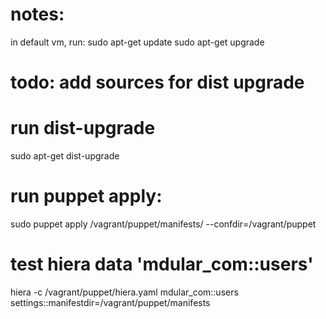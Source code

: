 # notes:
in default vm, run:
sudo apt-get update
sudo apt-get upgrade

# todo: add sources for dist upgrade
# run dist-upgrade
sudo apt-get dist-upgrade

# run puppet apply:
sudo puppet apply /vagrant/puppet/manifests/ --confdir=/vagrant/puppet

# test hiera data 'mdular_com::users'
hiera -c /vagrant/puppet/hiera.yaml mdular_com::users settings::manifestdir=/vagrant/puppet/manifests